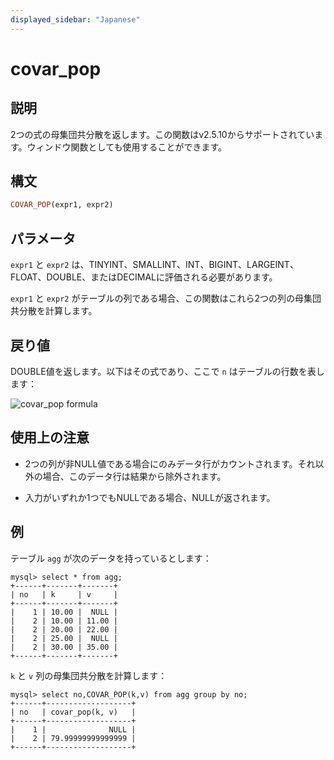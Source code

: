 ```yaml
---
displayed_sidebar: "Japanese"
---
```


# covar_pop

## 説明

2つの式の母集団共分散を返します。この関数はv2.5.10からサポートされています。ウィンドウ関数としても使用することができます。

## 構文

```Haskell
COVAR_POP(expr1, expr2)
```

## パラメータ

`expr1` と `expr2` は、TINYINT、SMALLINT、INT、BIGINT、LARGEINT、FLOAT、DOUBLE、またはDECIMALに評価される必要があります。

`expr1` と `expr2` がテーブルの列である場合、この関数はこれら2つの列の母集団共分散を計算します。

## 戻り値

DOUBLE値を返します。以下はその式であり、ここで `n` はテーブルの行数を表します：

![covar_pop formula](../../../assets/covar_pop_formula.png)

<!--$$
\frac{\sum_{i=1}^{n} (x_i - \bar{x})(y_i - \bar{y})}{n}
$$-->

## 使用上の注意

- 2つの列が非NULL値である場合にのみデータ行がカウントされます。それ以外の場合、このデータ行は結果から除外されます。

- 入力がいずれか1つでもNULLである場合、NULLが返されます。

## 例

テーブル `agg` が次のデータを持っているとします：

```plaintext
mysql> select * from agg;
+------+-------+-------+
| no   | k     | v     |
+------+-------+-------+
|    1 | 10.00 |  NULL |
|    2 | 10.00 | 11.00 |
|    2 | 20.00 | 22.00 |
|    2 | 25.00 |  NULL |
|    2 | 30.00 | 35.00 |
+------+-------+-------+
```

`k` と `v` 列の母集団共分散を計算します：

```plaintext
mysql> select no,COVAR_POP(k,v) from agg group by no;
+------+-------------------+
| no   | covar_pop(k, v)   |
+------+-------------------+
|    1 |              NULL |
|    2 | 79.99999999999999 |
+------+-------------------+
```